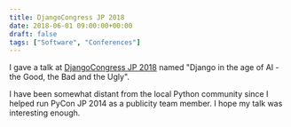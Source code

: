 ```yaml
---
title: DjangoCongress JP 2018
date: 2018-06-01 09:00:00+00:00
draft: false
tags: ["Software", "Conferences"]
---
```

I gave a talk at [DjangoCongress JP 2018](https://djangocongress.jp/2018) named "Django in the age of AI - the Good, the Bad and the Ugly".

I have been somewhat distant from the local Python community since I helped run PyCon JP 2014 as a publicity team member. I hope my talk was interesting enough.
